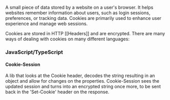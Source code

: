 A small piece of data stored by a website on a user's browser. It helps websites remember information about users, such as login sessions, preferences, or tracking data. Cookies are primarily used to enhance user experience and manage web sessions.

Cookies are stored in HTTP [[Headers]] and are encrypted. There are many ways of dealing with cookies on many different languages:

### JavaScript/TypeScript

#### Cookie-Session

 A lib that looks at the Cookie header, decodes the string resulting in an object and allow for changes on the properties. Cookie-Session sees the updated session and turns into an encrypted string once more, to be sent back in the 'Set-Cookie' header on the response.
